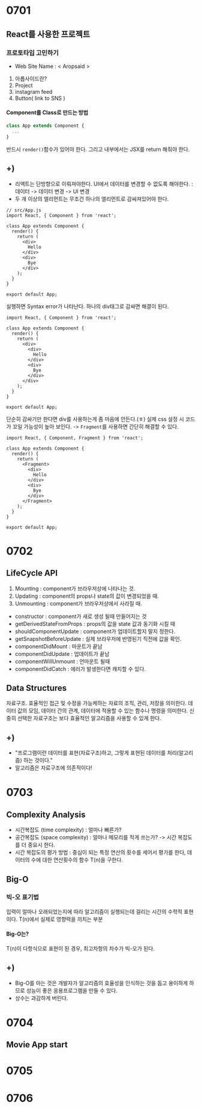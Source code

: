 # 0701
## React를 사용한 프로젝트
### 프로토타입 고민하기
- Web Site Name : < Aropsaid >
1) 아롭사이드란? 
2) Project
3) instagram feed 
4) Button( link to SNS )

#### Component를 Class로 만드는 방법
```js
class App extends Component {
  ...
}
```
반드시 `render()`함수가 있어야 한다. 그리고 내부에서는 JSX를 return 해줘야 한다. 

## +)
- 리액트는 단방향으로 이뤄져야한다. UI에서 데이터를 변경할 수 없도록 해야한다.
: 데이터 -> 데이터 변경 -> UI 변경 
- 두 개 이상의 엘리먼트는 무조건 하나의 엘리먼트로 감싸져있어야 한다. 
```react
// src/App.js
import React, { Component } from 'react';

class App extends Component {
  render() {
    return (
      <div>
        Hello
      </div>
      <div>
        Bye
      </div>
    );
  }
}

export default App;
```
실행하면 Syntax error가 나타난다. 하나의 div태그로 감싸면 해결이 된다.
```react
import React, { Component } from 'react';

class App extends Component {
  render() {
    return (
      <div>
        <div>
          Hello
        </div>
        <div>
          Bye
        </div>
      </div>
    );
  }
}

export default App;
```
단순히 감싸기만 한다면 div를 사용하는게 좀 마음에 안든다.(ㅎ) 실제 css 설정 시 코드가 꼬일 가능성이 높아 보인다. -> `Fragment`를 사용하면 간단히 해결할 수 있다.
```react
import React, { Component, Fragment } from 'react';

class App extends Component {
  render() {
    return (
      <Fragment>
        <div>
          Hello
        </div>
        <div>
          Bye
        </div>
      </Fragment>
    );
  }
}

export default App;
```

# 0702
## LifeCycle API
1) Mounting : component가 브라우저상에 나타나는 것.
2) Updating : component의 props나 state의 값이 변경되었을 때.
3) Unmounting : component가 브라우저상에서 사라질 때.
- constructor : component가 새로 생성 될때 만들어지는 것
- getDerivedStateFromProps : props의 값을 state 값과 동기화 시킬 때
- shouldComponentUpdate : component가 업데이트할지 말지 정한다. 
- getSnapshotBeforeUpdate : 실제 브라우저에 반영된기 직전에 값을 확인.
- componentDidMount : 마운트가 끝남
- componentDidUpdate : 업데이트가 끝남
- componentWillUnmount : 언마운트 될때
- componentDidCatch : 에러가 발생한다면 캐치할 수 있다.

## Data Structures
자료구조. 효율적인 접근 및 수정을 가능케하는 자료의 조직, 관리, 저장을 의미한다. 데이터 값의 모임, 데이터 간의 관계, 데이터에 적용할 수 있는 함수나 명령을 의미한다. 신중히 선택한 자료구조는 보다 효율적인 알고리즘을 사용할 수 있게 한다. 

## +)
- "프로그램이란 데이터를 표현(자료구조)하고, 그렇게 표현된 데이터를 처리(알고리즘) 하는 것이다."
- 알고리즘은 자료구조에 의존적이다!

# 0703
## Complexity Analysis
- 시간복잡도 (time complexity) : 얼마나 빠른가?
- 공간복잡도 (space complexity) : 얼마나 메모리를 적게 쓰는가?
-> 시간 복잡도를 더 중요시 한다.
- 시간 복잡도의 평가 방법
: 중심이 되는 특정 연산의 횟수를 세어서 평가를 한다, 데이터의 수에 대한 연산횟수의 함수 T(n)을 구한다.

## Big-O
### 빅-오 표기법
입력이 얼마나 오래되었는지에 따라 알고리즘이 실행되는데 걸리는 시간의 수학적 표현이다.
T(n)에서 실제로 영향력을 끼치는 부분
#### Big-O는?
T(n)이 다항식으로 표현이 된 경우, 최고차항의 차수가 빅-오가 된다.

## +)
- Big-O를 아는 것은 개발자가 알고리즘의 효율성을 인식하는 것을 돕고 용이하게 하므로 성능이 좋은 응용프로그램을 만들 수 있다.
- 상수는 과감하게 버린다.

# 0704
## Movie App start

# 0705

# 0706
